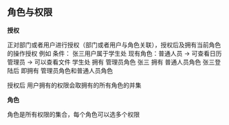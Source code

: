 ## 角色与权限

**授权**

正对部门或者用户进行授权（部门或者用户与角色关联），授权后及拥有当前角色的操作授权
例如
条件： 张三用户属于学生处
现有角色：普通人员 -> 可查看日历  管理员 -> 可以查看文件
学生处 拥有 管理员角色
张三 拥有 普通人员角色
张三登陆后 即拥有 管理员角色和普通人员角色

授权后 用户拥有的权限会取拥有的所有角色的并集

**角色**

角色是所有权限的集合，每个角色可以选多个权限